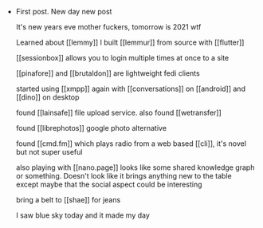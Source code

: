 - First post. New day new post
  
  It's new years eve mother fuckers, tomorrow is 2021 wtf
  
  Learned about [[lemmy]] I built [[lemmur]] from source with [[flutter]]
  
  [[sessionbox]]  allows you to login multiple times at once to a site
  
  [[pinafore]] and [[brutaldon]] are lightweight fedi clients
  
  started using [[xmpp]] again with [[conversations]] on [[android]] and [[dino]] on desktop
  
  found [[lainsafe]] file upload service. also found [[wetransfer]]
  
  
  found [[librephotos]] google photo alternative
  
  found [[cmd.fm]] which plays radio from a web based [[cli]], it's novel but not super useful
  
  also playing with [[nano.page]] looks like some shared knowledge graph or something. Doesn't look like it brings anything new to the table except maybe that the social aspect could be interesting
  
  
  bring a belt to [[shae]] for jeans
  
  I saw blue sky today and it made my day